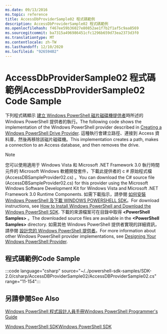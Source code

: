 ```yaml
---
ms.date: 09/13/2016
ms.topic: reference
title: AccessDbProviderSample02 程式碼範例
description: AccessDbProviderSample02 程式碼範例
ms.openlocfilehash: f467ee59b36027e80852ae1f7b2f1af5c9aa8569
ms.sourcegitcommit: ba7315a496986451cfc1296b659d73ea2373d3f0
ms.translationtype: MT
ms.contentlocale: zh-TW
ms.lasthandoff: 12/10/2020
ms.locfileid: "92659402"
---
```

# <a name="accessdbprovidersample02-code-sample"></a><span data-ttu-id="f0406-103">AccessDbProviderSample02 程式碼範例</span><span class="sxs-lookup"><span data-stu-id="f0406-103">AccessDbProviderSample02 Code Sample</span></span>

<span data-ttu-id="f0406-104">下列程式碼顯示 [建立 Windows PowerShell 磁片磁碟機提供者](./creating-a-windows-powershell-drive-provider.md)時所述的 Windows PowerShell 提供者的執行。</span><span class="sxs-lookup"><span data-stu-id="f0406-104">The following code shows the implementation of the Windows PowerShell provider described in [Creating a Windows PowerShell Drive Provider](./creating-a-windows-powershell-drive-provider.md).</span></span>
<span data-ttu-id="f0406-105">這種執行會建立路徑、連接到 Access 資料庫，然後再移除該磁片磁碟機。</span><span class="sxs-lookup"><span data-stu-id="f0406-105">This implementation creates a path, makes a connection to an Access database, and then removes the drive.</span></span>

> [!NOTE]
> <span data-ttu-id="f0406-106">您可以使用適用于 Windows Vista 和 Microsoft .NET Framework 3.0 執行時間元件的 Microsoft Windows 軟體開發套件，下載此提供者的 c # 原始程式檔 (AccessDBSampleProvider02.cs) 。</span><span class="sxs-lookup"><span data-stu-id="f0406-106">You can download the C# source file (AccessDBSampleProvider02.cs) for this provider using the Microsoft Windows Software Development Kit for Windows Vista and Microsoft .NET Framework 3.0 Runtime Components.</span></span> <span data-ttu-id="f0406-107">如需下載指示，請參閱 [如何安裝 Windows PowerShell 及下載 WINDOWS POWERSHELL SDK](/powershell/scripting/developer/installing-the-windows-powershell-sdk)。</span><span class="sxs-lookup"><span data-stu-id="f0406-107">For download instructions, see [How to Install Windows PowerShell and Download the Windows PowerShell SDK](/powershell/scripting/developer/installing-the-windows-powershell-sdk).</span></span>
> <span data-ttu-id="f0406-108">下載的來源檔案可在目錄中取得 **\<PowerShell Samples>** 。</span><span class="sxs-lookup"><span data-stu-id="f0406-108">The downloaded source files are available in the **\<PowerShell Samples>** directory.</span></span> <span data-ttu-id="f0406-109">如需其他 Windows PowerShell 提供者實現的詳細資訊，請參閱 [設計您的 Windows PowerShell 提供者](./designing-your-windows-powershell-provider.md)。</span><span class="sxs-lookup"><span data-stu-id="f0406-109">For more information about other Windows PowerShell provider implementations, see [Designing Your Windows PowerShell Provider](./designing-your-windows-powershell-provider.md).</span></span>

## <a name="code-sample"></a><span data-ttu-id="f0406-110">程式碼範例</span><span class="sxs-lookup"><span data-stu-id="f0406-110">Code Sample</span></span>

:::code language="csharp" source="~/../powershell-sdk-samples/SDK-2.0/csharp/AccessDBProviderSample02/AccessDBProviderSample02.cs" range="11-154":::

## <a name="see-also"></a><span data-ttu-id="f0406-111">另請參閱</span><span class="sxs-lookup"><span data-stu-id="f0406-111">See Also</span></span>

[<span data-ttu-id="f0406-112">Windows PowerShell 程式設計人員手冊</span><span class="sxs-lookup"><span data-stu-id="f0406-112">Windows PowerShell Programmer's Guide</span></span>](./windows-powershell-programmer-s-guide.md)

[<span data-ttu-id="f0406-113">Windows PowerShell SDK</span><span class="sxs-lookup"><span data-stu-id="f0406-113">Windows PowerShell SDK</span></span>](../windows-powershell-reference.md)

